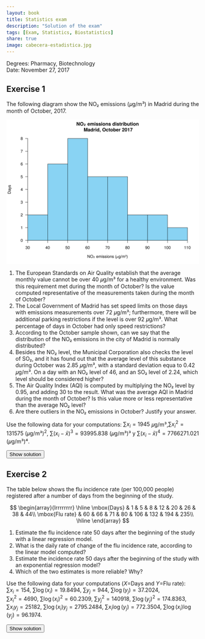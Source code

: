 ```yaml
---
layout: book
title: Statistics exam
description: "Solution of the exam"
tags: [Exam, Statistics, Biostatistics]
share: true
image: cabecera-estadistica.jpg
---
```




Degrees: Pharmacy, Biotechnology  
Date: November 27, 2017 

## Exercise 1

The following diagram show the NO₂ emissions (𝜇g/m³) in Madrid during the month of October, 2017.

<img src="img/no2-emissions-histogram-1.svg" title="plot of chunk no2-emissions-histogram" alt="plot of chunk no2-emissions-histogram" style="display: block; margin: auto;" />

1. The European Standards on Air Quality establish that the average monthly value cannot be over 40 𝜇g/m³ for a healthy environment. 
Was this requirement met during the month of October? 
Is the value computed representative of the measurements taken during the month of October?
2. The Local Government of Madrid has set speed limits on those days with emissions measurements over 72 𝜇g/m³; 
furthermore, there will be additional parking restrictions if the level is over 92 𝜇g/m³. 
What percentage of days in October had only speed restrictions?
3. According to the October sample shown, can we say that the distribution of the NO₂ emissions in the city of Madrid is normally distributed?
4. Besides the NO₂ level, the Municipal Corporation also checks the level of SO₂, and it has found out that the average level of this substance during October was 2.85 𝜇g/m³, with a standard deviation equa to 0.42 𝜇g/m³. 
On a day with an NO₂ level of 46, and an SO₂ level of 2.24, which level should be considered higher?
5. The Air Quality Index (AQI) is computed by multiplying the NO₂ level by 0.95, and adding 30 to the result. 
What was the average AQI in Madrid during the month of October? 
Is this value more or less representative than the average NO₂ level?
6. Are there outliers in the NO₂ emissions in October? Justify your answer.

Use the following data for your computations: $\sum x_i=1945$ 𝜇g/m³,$\sum x_i^2=131575$ (𝜇g/m³)$^2$, $\sum (x_i-\bar x)^3=93995.838$ (𝜇g/m³)³ y $\sum (x_i-\bar x)^4=7766271.021$ (𝜇g/m³)⁴.



<div><button class="solution">Show solution</button></div>
<div id="solution" style="display: none">
1. $\bar x=62.7419$ 𝜇g/m³, so the requirement was not met.<br/>
$s^2=307.8044$ (𝜇g/m³)², $s=17.5444$ 𝜇g/m³, $cv=0.2796$. As the coefficient of variation is less than 0.3 there is a low variability and the mean is quite representative.<br/>
2. $F(72)=0.7097$ and $F(92)=0.9161$, so the percentage of days with only speed restrictions is $20.64\%$.<br/>
3. $g_1=0.5615$ and $g_2=-0.3558$. As both of them are between -2 and 2, we can assume that the emissions are normally distributed.<br/>
4. NO₂: $z(46)=-0.9543$. <br/>
SO₂: $z(2.24)=-1.4524$. <br/>
Thus, the NO₂ emission is relatively higher.<br/>
5. Let $y=0.95x+30$ the AQI.<br/>
$\bar y=89.6048$, $s_y=16.6671$, $cv=0.186$. As the coeffitient of variation is lower, the AQI mean is more representative.<br/>
6. $Q_1=49.5816$ 𝜇g/m³, $Q_3=74.0093$ 𝜇g/m³ and $IQR=24.4277$ 𝜇g/m³.<br/>
Fences: $F_1=12.94$ 𝜇g/m³ and $F_2=110.65$ 𝜇g/m³. Thus, there are outliers. 
</div>

## Exercise 2
The table below shows the flu incidence rate (per 100,000 people) registered after a number of days from the beginning of the study.


$$
\begin{array}{lrrrrrrrr}
  \hline
  \mbox{Days} & 1 & 5 & 8 & 12 & 20 & 26 & 38 & 44\\
  \mbox{Flu rate} & 60 & 66 & 71 & 80 & 106 & 132 & 194 & 235\\
  \hline
\end{array}
$$

1. Estimate the flu incidence rate 50 days after the beginning of the study with a linear regression model.
2. What is the daily rate of change of the flu incidence rate, according to the linear model computed?
3. Estimate the incidence rate 50 days after the beginning of the study with an exponential regression model?
4. Which of the two estimates is more reliable? Why?

Use the following data for your computations ($X=$Days and $Y=$Flu rate):<br/>
$\sum x_i=154$, $\sum \log(x_i)=19.8494$, $\sum y_j=944$, $\sum \log(y_j)=37.2024$,<br/>
$\sum x_i^2=4690$, $\sum \log(x_i)^2=60.2309$, $\sum y_j^2=140918$, $\sum \log(y_j)^2=174.8363$,<br/>
$\sum x_iy_j=25182$, $\sum \log(x_i)y_j=2795.2484$, $\sum x_i\log(y_j)=772.3504$, $\sum \log(x_i)\log(y_j)=96.1974$.


<div><button class="solution">Show solution</button></div>
<div id="solution" style="display: none">

1. Linear model of flu rate on days: <br/>
$\bar x=19.25$ days, $s_x^2=215.6875$ days² . <br/>
$\bar y=118$ people, $s_y^2=3690.75$ people². <br/>
$s_{xy}=876.25$ days⋅people. <br/>
Regression line of flu rate on days: $y=39.7951 + 4.0626x$. <br/>
$y(50) =242.9247$. <br/>
2. $4.0626$ persons per day. <br/>

3. $\overline{\log(y)}=4.6503$ log(people), $s_{\log(y)}^2=0.2293$ log(people)². <br/>
$s_{x\log(y)}=7.0255$ days⋅log(people). <br/>
Exponential model of flu rate on days: $y=e^{4.0233 + 0.0326x}$. <br/>
$y(50)=284.8357$.<br/>
4. Linear coefficient of determination of flu rate on days $r^2=0.9645$. <br/>
Exponential coefficient of determination of flu rate on days $r^2=0.9982$. <br/>
Thus, the exponential model explains a little bit better the evolution of the the flu rate with respect to the number of days. <br/> 
</div>
